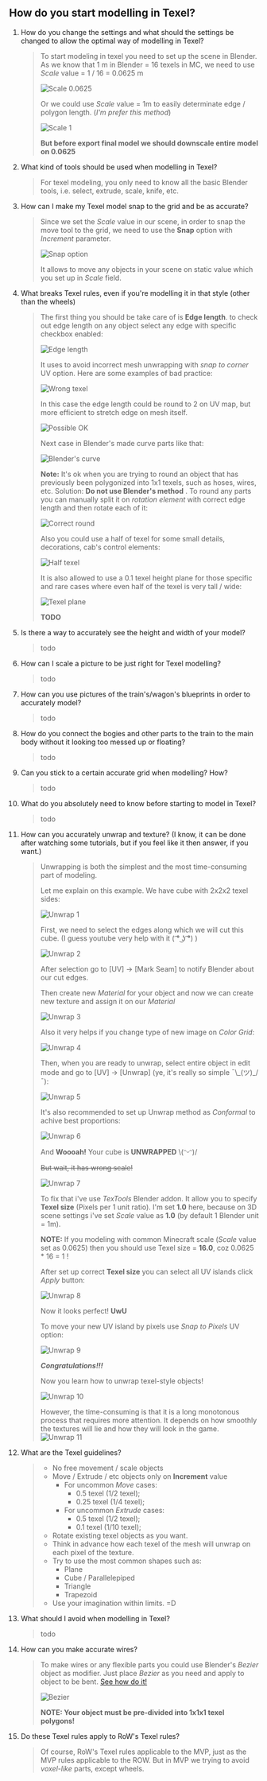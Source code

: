 ## How do you start modelling in Texel?
1. How do you change the settings and what should the settings be changed to allow the optimal way of modelling in Texel?
	> To start modeling in texel you need to set up the scene in Blender. As we know that 1 m in Blender = 16 texels in MC, we need to use _Scale_ value = 1 / 16 = 0.0625 m
	> 
	> ![_Scale 0.0625_](https://raw.githubusercontent.com/FrozeRain/mvp-guideline-resources/main/scale_0.0625.jpg)
	> 
	> Or we could use _Scale_ value = 1m to easily determinate edge / polygon length. (_I'm prefer this method_)
	> 
	> ![_Scale 1_](https://raw.githubusercontent.com/FrozeRain/mvp-guideline-resources/main/scale_1.jpg)
	> 
	> **But before export final model we should downscale entire model on 0.0625**
2. What kind of tools should be used when modelling in Texel?
	> For texel modeling, you only need to know all the basic Blender tools, i.e. select, extrude, scale, knife, etc.
3. How can I make my Texel model snap to the grid and be as accurate?
	> Since we set the _Scale_ value in our scene, in order to snap the move tool to the grid, we need to use the **Snap** option with _Increment_ parameter.
	> 
	> ![Snap option](https://raw.githubusercontent.com/FrozeRain/mvp-guideline-resources/main/snap.jpg)
	> 
	> It allows to move any objects in your scene on static value which you set up in _Scale_ field.
4. What breaks Texel rules, even if you're modelling it in that style (other than the wheels)
	> The first thing you should be take care of is **Edge length**.
	> to check out edge length on any object select any edge with specific checkbox enabled:
	> 
	> ![Edge length](https://raw.githubusercontent.com/FrozeRain/mvp-guideline-resources/main/edge_length.jpg)
	> 
	> It uses to avoid incorrect mesh unwrapping with _snap to corner_ UV option. Here are some examples of bad practice:
	> 
	> ![Wrong texel](https://raw.githubusercontent.com/FrozeRain/mvp-guideline-resources/main/wrong_texel.jpg)
	> 
	> In this case the edge length could be round to 2 on UV map, but more efficient to stretch edge on mesh itself.
	> 
	> ![Possible OK](https://cdn.discordapp.com/attachments/882193338483220521/973923309798453258/unknown.png)
	> 
	> Next case in Blender's made curve parts like that:
	> 
	> ![Blender's curve](https://cdn.discordapp.com/attachments/882193338483220521/973916915514875945/unknown.png)
	> 
	> **Note:** It's ok when you are trying to round an object that has previously been polygonized into 1x1 texels, such as hoses, wires, etc. 
	> Solution: **Do not use Blender's method** . To round any parts you can manually split it on _rotation element_ with correct edge length and then rotate each of it:
	> 
	> ![Correct round](https://cdn.discordapp.com/attachments/882193338483220521/976201781363216464/unknown.png)
	> 
	> Also you could use a half of texel for some small details, decorations, cab's control elements:
	> 
	> ![Half texel](https://raw.githubusercontent.com/FrozeRain/mvp-guideline-resources/main/half_texel.jpg)
	> 
	> It is also allowed to use a 0.1 texel height plane for those specific and rare cases where even half of the texel is very tall / wide:
	> 
	> ![Texel plane](https://raw.githubusercontent.com/FrozeRain/mvp-guideline-resources/main/plane.jpg)
	> 
	> **TODO**
5. Is there a way to accurately see the height and width of your model?
	> todo
6. How can I scale a picture to be just right for Texel modelling?
	> todo
7. How can you use pictures of the train's/wagon's blueprints in order to accurately model?
	> todo
8. How do you connect the bogies and other parts to the train to the main body without it looking too messed up or floating?
	> todo
9. Can you stick to a certain accurate grid when modelling? How?
	> todo
10. What do you absolutely need to know before starting to model in Texel? 
	> todo
11. How can you accurately unwrap and texture? (I know, it can be done after watching some tutorials, but if you feel like it then answer, if you want.)
	> Unwrapping is both the simplest and the most time-consuming part of modeling.
	>
	>  Let me explain on this example. We have cube with 2x2x2 texel sides:
	> 
	> ![Unwrap 1](https://github.com/FrozeRain/mvp-guideline-resources/blob/main/unwrap1.jpg?raw=true)
	> 
	> First, we need to select the edges along which we will cut this cube. (I guess youtube very help with it ( ͡° ͜ʖ ͡°) )
	> 
	> ![Unwrap 2](https://github.com/FrozeRain/mvp-guideline-resources/blob/main/unwrap2.jpg?raw=true)
	> 
	> After selection go to [UV] -> [Mark Seam] to notify Blender about our cut edges.
	> 
	> Then create new _Material_ for your object and now we can create new texture and assign it on our _Material_
	>
	> ![Unwrap 3](https://github.com/FrozeRain/mvp-guideline-resources/blob/main/unwrap4.jpg?raw=true)
	>
	> Also it very helps if you change type of new image on _Color Grid_:
	>
	> ![Unwrap 4](https://github.com/FrozeRain/mvp-guideline-resources/blob/main/unwrap5.jpg?raw=true)
	>
	> Then, when you are ready to unwrap, select entire object in edit mode and go to [UV] -> [Unwrap] (ye, it's really so simple ¯\\\_(ツ)_/¯):
	>
	> ![Unwrap 5](https://github.com/FrozeRain/mvp-guideline-resources/blob/main/unwrap3.jpg?raw=true)
	>
	> It's also recommended to set up Unwrap method as _Conformal_ to achive best proportions:
	>
	>![Unwrap 6](https://github.com/FrozeRain/mvp-guideline-resources/blob/main/unwrap6.jpg?raw=true)
	> 
	> And **Woooah!** Your cube is **UNWRAPPED** \\(ᵔᵕᵔ)/
	>
	>  ~~But wait, it has wrong scale!~~
	>
	>![Unwrap 7](https://github.com/FrozeRain/mvp-guideline-resources/blob/main/unwrap7.jpg?raw=true)
	>
	> To fix that i've use _TexTools_ Blender addon. It allow you to specify **Texel size** (Pixels per 1 unit ratio). I'm set **1.0** here, because on 3D scene settings i've set _Scale_ value as **1.0** (by default 1 Blender unit = 1m). 
	>
	>  **NOTE:** If you modeling with common Minecraft scale (_Scale_ value set as 0.0625) then you should use Texel size = **16.0**, coz 0.0625 * 16 = 1 !
	>
	>  After set up correct **Texel size** you can select all UV islands click _Apply_ button:
	> 
	> ![Unwrap 8](https://github.com/FrozeRain/mvp-guideline-resources/blob/main/unwrap8.jpg?raw=true)
	>
	> Now it looks perfect! **UwU**
	>
	>  To move your new UV island by pixels use _Snap to Pixels_ UV option:
	>
	>![Unwrap 9](https://github.com/FrozeRain/mvp-guideline-resources/blob/main/unwrap9.jpg?raw=true)
	>
	> ***Congratulations!!!*** 
	>
	>  Now you learn how to unwrap texel-style objects! 
	>
	>![Unwrap 10](https://github.com/FrozeRain/mvp-guideline-resources/blob/main/unwrap10.jpg?raw=true)
	> 
	> However, the time-consuming is that it is a long monotonous process that requires more attention. It depends on how smoothly the textures will lie and how they will look in the game.
	> ![Unwrap 11](https://preview.redd.it/lr5kdzqr0ve31.jpg?auto=webp&s=ccc7304f5775de75c893cb1b7cfe6384e08ee5b6)
12. What are the Texel guidelines?
	> - No free movement / scale objects
	> - Move / Extrude / etc objects only on **Increment** value
	>   - For uncommon _Move_ cases:
	>     + 0.5 texel (1/2 texel);
	>     + 0.25 texel (1/4 texel);
	>   - For uncommon _Extrude_ cases:
	>     + 0.5 texel (1/2 texel);
	>     + 0.1 texel (1/10 texel);
	> - Rotate existing texel objects as you want.
	> - Think in advance how each texel of the mesh will unwrap on each pixel of the texture.
	> - Try to use the most common shapes such as:
	>   - Plane
	>   - Cube / Parallelepiped
	>   - Triangle
	>   - Trapezoid
	> - Use your imagination within limits. =D
13. What should I avoid when modelling in Texel?
	> todo
14. How can you make accurate wires?
	> To make wires or any flexible parts you could use Blender's _Bezier_ object as modifier. Just place _Bezier_ as you need and apply to object to be bent. [See how do it!](https://www.youtube.com/watch?v=oHkzyH9dpv4&ab_channel=GamemakerGameProgrammingCourse)
	> 
	> ![Bezier](https://raw.githubusercontent.com/FrozeRain/mvp-guideline-resources/main/bezier.jpg)
	> 
	> **NOTE: Your object must be pre-divided into 1x1x1 texel polygons!**
15. Do these Texel rules apply to RoW's Texel rules?
	> Of course, RoW's Texel rules applicable to the MVP, just as the MVP rules applicable to the ROW. But in MVP we trying to avoid _voxel-like_ parts, except wheels.
